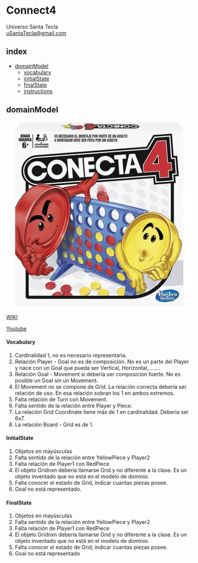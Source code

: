 # Connect4
Universo Santa Tecla  
[uSantaTecla@gmail.com](mailto:uSantaTecla@gmail.com)  

## index

* [domainModel](#domainModel)  
    * [vocabulary](#vocabulary)  
    * [initialState](#initialState)  
    * [finalState](#finalState)
    * [instructions](#instructions)  
## domainModel  
  
![Connect4](../criticaSemanaAnterior/docs/images/conecta4.jpg)  

[WIKI](https://es.wikipedia.org/wiki/Solitario_de_cartas)

[Youtube](https://www.youtube.com/watch?v=yjgQXcFVBQY)


#### Vocabulary

1. Cardinalidad 1, no es necesario representarla.
2. Relación Player - Goal no es de composición. No es un parte del Player y nace con un Goal que pueda ser Vertical, Horizontal,........
3. Relación Goal - Movement si debería ser composición fuerte. No es posible un Goal sin un Movement.
4. El Movement no se compone de Grid. La relación correcta debería ser relación de uso. En esa relación sobran los 1 en ambos extremos.
5. Falta relación de Turn con Movement.
6. Falta sentido de la relación entre Player y Piece.
7. La relación Grid Coordinate tiene más de 1 en cardinalidad. Debería ser 6x7.
8. La relación Board - Grid es de 1.


#### InitialState

1. Objetos en mayúsculas
2. Falta sentido de la relación entre YellowPiece y Player2
3. Falta relación de Player1 con RedPiece
4. El objeto Gridnxn debería llamarse Grid y no diferente a la clase. Es un objeto inventado que no está en el modelo de dominio.
5. Falta conocer el estado de Grid, indicar cuantas piezas posee.
6. Goal no está representado.


#### FinalState

1. Objetos en mayúsculas
2. Falta sentido de la relación entre YellowPiece y Player2
3. Falta relación de Player1 con RedPiece
4. El objeto Gridnxn debería llamarse Grid y no diferente a la clase. Es un objeto inventado que no está en el modelo de dominio.
5. Falta conocer el estado de Grid, indicar cuantas piezas posee.
6. Goal no está representado


  
